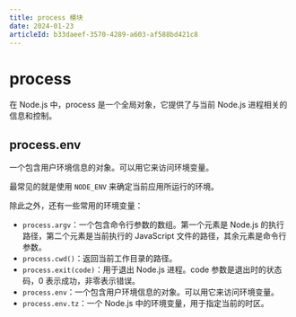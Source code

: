 ```yaml
---
title: process 模块
date: 2024-01-23
articleId: b33daeef-3570-4289-a603-af588bd421c8
---
```


# process

在 Node.js 中，process 是一个全局对象，它提供了与当前 Node.js 进程相关的信息和控制。

## process.env

一个包含用户环境信息的对象。可以用它来访问环境变量。

最常见的就是使用 `NODE_ENV` 来确定当前应用所运行的环境。

除此之外，还有一些常用的环境变量：

- `process.argv`：一个包含命令行参数的数组。第一个元素是 Node.js 的执行路径，第二个元素是当前执行的 JavaScript 文件的路径，其余元素是命令行参数。
- `process.cwd()`：返回当前工作目录的路径。
- `process.exit(code)`：用于退出 Node.js 进程。code 参数是退出时的状态码，0 表示成功，非零表示错误。
- `process.env`：一个包含用户环境信息的对象。可以用它来访问环境变量。
- `process.env.tz`：一个 Node.js 中的环境变量，用于指定当前的时区。
